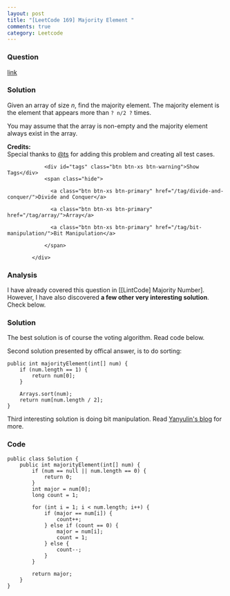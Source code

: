 ```yaml
---
layout: post
title: "[LeetCode 169] Majority Element "
comments: true
category: Leetcode
---
```


### Question

[link](https://leetcode.com/problems/majority-element/)

### Solution

<div class="question-content">
              <p></p><p>Given an array of size <i>n</i>, find the majority element. The majority element is the element that appears more than <code>? n/2 ?</code> times.</p>

<p>You may assume that the array is non-empty and the majority element always exist in the array.</p>

<p><b>Credits:</b><br>Special thanks to <a href="https://oj.leetcode.com/discuss/user/ts">@ts</a> for adding this problem and creating all test cases.</p><p></p>
              
                <div id="tags" class="btn btn-xs btn-warning">Show Tags</div>
                <span class="hide">
                  
                  <a class="btn btn-xs btn-primary" href="/tag/divide-and-conquer/">Divide and Conquer</a>
                  
                  <a class="btn btn-xs btn-primary" href="/tag/array/">Array</a>
                  
                  <a class="btn btn-xs btn-primary" href="/tag/bit-manipulation/">Bit Manipulation</a>
                  
                </span>
              
            </div>

### Analysis

I have already covered this question in [[LintCode] Majority Number]. However, I have also discovered **a few other very interesting solution**. Check below.

### Solution

The best solution is of course the voting algorithm. Read code below.

Second solution presented by offical answer, is to do sorting:

    public int majorityElement(int[] num) {
        if (num.length == 1) {
            return num[0];
        }

        Arrays.sort(num);
        return num[num.length / 2];
    }

Third interesting solution is doing bit manipulation. Read [Yanyulin's blog](http://www.yanyulin.info/pages/2014/12/851338983752.html) for more.

### Code

    public class Solution {
        public int majorityElement(int[] num) {
            if (num == null || num.length == 0) {
                return 0;
            }
            int major = num[0];
            long count = 1;

            for (int i = 1; i < num.length; i++) {
                if (major == num[i]) {
                    count++;
                } else if (count == 0) {
                    major = num[i];
                    count = 1;
                } else {
                    count--;
                }
            }

            return major;
        }
    }
